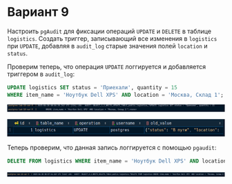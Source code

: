 # Вариант 9

Настроить `pgAudit` для фиксации операций `UPDATE` и `DELETE` в таблице `logistics`.
Создать триггер, записывающий все изменения в `logistics` при `UPDATE`, добавляя в `audit_log` старые значения
полей `location` и `status`.

Проверим теперь, что операция `UPDATE` логгируется и добавляется триггером в `audit_log`:

```sql
UPDATE logistics SET status = 'Приехали', quantity = 15 
WHERE item_name = 'Ноутбук Dell XPS' AND location = 'Москва, Склад 1';
```

![img.png](images/1.png)

![img.png](images/2.png)

Теперь проверим, что данная запись логгируется с помощью `pgaudit`:

```sql
DELETE FROM logistics WHERE item_name = 'Ноутбук Dell XPS' AND location = 'Москва, Склад 1';
```

![img.png](images/3.png)



